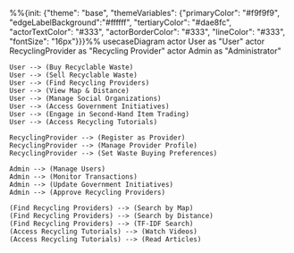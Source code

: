 %%{init: {"theme": "base", "themeVariables": {"primaryColor": "#f9f9f9", "edgeLabelBackground":"#ffffff", "tertiaryColor": "#dae8fc", "actorTextColor": "#333", "actorBorderColor": "#333", "lineColor": "#333", "fontSize": "16px"}}}%%
usecaseDiagram
    actor User as "User"
    actor RecyclingProvider as "Recycling Provider"
    actor Admin as "Administrator"
    
    User --> (Buy Recyclable Waste)
    User --> (Sell Recyclable Waste)
    User --> (Find Recycling Providers)
    User --> (View Map & Distance)
    User --> (Manage Social Organizations)
    User --> (Access Government Initiatives)
    User --> (Engage in Second-Hand Item Trading)
    User --> (Access Recycling Tutorials)

    RecyclingProvider --> (Register as Provider)
    RecyclingProvider --> (Manage Provider Profile)
    RecyclingProvider --> (Set Waste Buying Preferences)
    
    Admin --> (Manage Users)
    Admin --> (Monitor Transactions)
    Admin --> (Update Government Initiatives)
    Admin --> (Approve Recycling Providers)
    
    (Find Recycling Providers) --> (Search by Map)
    (Find Recycling Providers) --> (Search by Distance)
    (Find Recycling Providers) --> (TF-IDF Search)
    (Access Recycling Tutorials) --> (Watch Videos)
    (Access Recycling Tutorials) --> (Read Articles)
